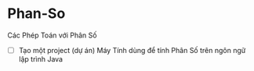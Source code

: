 # Phan-So
Các Phép Toán với Phân Số
 - [ ] Tạo một project (dự án) Máy Tính dùng để tính Phân Số trên ngôn ngữ lập trình Java
